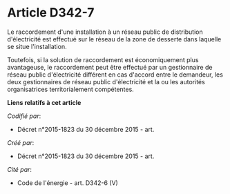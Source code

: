 # Article D342-7

Le raccordement d'une installation à un réseau public de distribution d'électricité est effectué sur le réseau de la zone de
desserte dans laquelle se situe l'installation.

Toutefois, si la solution de raccordement est économiquement plus avantageuse, le raccordement peut être effectué par un
gestionnaire de réseau public d'électricité différent en cas d'accord entre le demandeur, les deux gestionnaires de réseau
public d'électricité et la ou les autorités organisatrices territorialement compétentes.

**Liens relatifs à cet article**

_Codifié par_:

  - Décret n°2015-1823 du 30 décembre 2015 - art.

_Créé par_:

  - Décret n°2015-1823 du 30 décembre 2015 - art.

_Cité par_:

  - Code de l'énergie - art. D342-6 (V)
